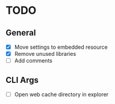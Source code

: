 # TODO

## General

- [x] Move settings to embedded resource
- [x] Remove unused libraries
- [ ] Add comments

## CLI Args

- [ ] Open web cache directory in explorer
